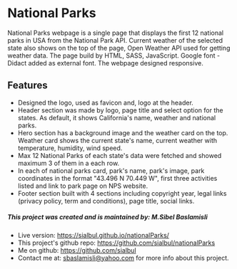 # National Parks

National Parks webpage is a single page that displays the first 12 national parks in USA from the National Park API. Current weather of the selected state also shows on the top of the page, Open Weather API used for getting weather data. The page build by HTML, SASS, JavaScript. Google font - Didact added as external font.
The webpage designed responsive.

## Features

 * Designed the logo, used as favicon and, logo at the header.
 * Header section was made by logo, page title and select option for the states. As default, it shows California's name, weather and national parks. 
 * Hero section has a background image and the weather card on the top. Weather card shows the current state's name, current weather with temperature, humidity, wind speed.
 * Max 12 National Parks of each state's data were fetched and showed maximum 3 of them in a each row. 
 * In each of national parks card, park's name, park's image, park coordinates in the format "43.496 N 70.449 W", first three activities listed and link to park page on NPS website. 
 * Footer section built with 4 sections including copyright year, legal links (privacy policy, term and conditions), page title, social links.

##### This project was created and is maintained by: M.Sibel Baslamisli
 * Live version: https://sialbul.github.io/nationalParks/
 * This project's github repo: https://github.com/sialbul/nationalParks
 * Me on github: https://github.com/sialbul
 * Contact me at: sbaslamisli@yahoo.com for more info about this project.
